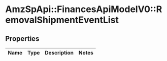 # AmzSpApi::FinancesApiModelV0::RemovalShipmentEventList

## Properties
Name | Type | Description | Notes
------------ | ------------- | ------------- | -------------

